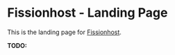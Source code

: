 # Fissionhost - Landing Page

This is the landing page for <a href="https://fissionhost.org">Fissionhost</a>.

**TODO:**

